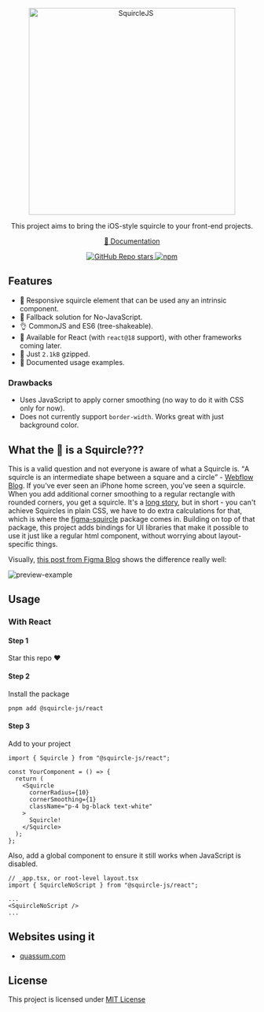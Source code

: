 <p align="center">
  <img src="./content/squircle-js-logo.png" width="420px" alt="SquircleJS" />
</p>

<!-- <h1 align="center">SquircleJS</h1> -->
<p align="center">
  This project aims to bring the iOS-style squircle to your front-end projects.
</p>
<p align="center">
  <a href="https://squircle.js.org/">📕 Documentation</a>
</p>

<p align="center">
  <a href="https://github.com/bring-shrubbery/squircle-js">
    <img alt="GitHub Repo stars" src="https://img.shields.io/github/stars/bring-shrubbery/squircle-js?style=flat&logo=github&color=%230B0F14"/>
  </a>
  <a href="https://www.npmjs.com/package/@squircle-js/react">
    <img alt="npm" src="https://img.shields.io/npm/dm/%40squircle-js/react?style=flat&logo=npm&color=%230B0F14"/>
  </a>
</p>

## Features

- 💃 Responsive squircle element that can be used any an intrinsic component.
- 🙏 Fallback solution for No-JavaScript.
- 👌 CommonJS and ES6 (tree-shakeable).
- 🚀 Available for React (with `react@18` support), with other frameworks coming later.
- 🐁 Just `2.1kB` gzipped.
- 🧨 Documented usage examples.

### Drawbacks

- Uses JavaScript to apply corner smoothing (no way to do it with CSS only for now).
- Does not currently support `border-width`. Works great with just background color.

## What the 🤡 is a Squircle???

This is a valid question and not everyone is aware of what a Squircle is.
<q>A squircle is an intermediate shape between a square and a circle</q> - [Webflow Blog](https://webflow.com/blog/squircle-vs-rounded-squares).
If you've ever seen an iPhone home screen, you've seen a squircle.
When you add additional corner smoothing to a regular rectangle with rounded corners, you get a squircle.
It's a [long story](https://www.figma.com/blog/desperately-seeking-squircles/), but in short - you can't achieve Squircles in plain CSS, we have to do extra calculations for that, which is where the [figma-squircle](https://github.com/phamfoo/figma-squircle) package comes in. Building on top of that package, this project adds bindings for UI libraries that make it possible to use it just like a regular html component, without worrying about layout-specific things.

Visually, [this post from Figma Blog](https://www.figma.com/blog/desperately-seeking-squircles/) shows the difference really well:

![preview-example](https://github.com/bring-shrubbery/squircle-js/assets/29360707/e64bacb9-9881-476b-9064-01a72df06a9e)

## Usage

### With React

#### Step 1

Star this repo ❤️

#### Step 2

Install the package

```bash
pnpm add @squircle-js/react
```

#### Step 3

Add to your project

```tsx
import { Squircle } from "@squircle-js/react";

const YourComponent = () => {
  return (
    <Squircle
      cornerRadius={10}
      cornerSmoothing={1}
      className="p-4 bg-black text-white"
    >
      Squircle!
    </Squircle>
  );
};
```

Also, add a global component to ensure it still works when JavaScript is disabled.

```tsx
// _app.tsx, or root-level layout.tsx
import { SquircleNoScript } from "@squircle-js/react";

...
<SquircleNoScript />
...
```

## Websites using it

- [quassum.com](https://quassum.com/?utm_source=squircle-js)

## License

This project is licensed under [MIT License](./LICENSE)
